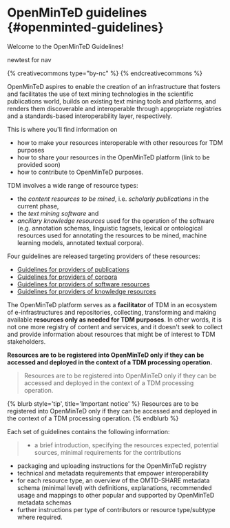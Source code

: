 # OpenMinTeD guidelines {#openminted-guidelines}

Welcome to the OpenMinTeD Guidelines!


newtest for nav



{% creativecommons type="by-nc" %}
{% endcreativecommons %}

OpenMinTeD aspires to enable the creation of an infrastructure that fosters and facilitates the use of text mining technologies in the scientific publications world, builds on existing text mining tools and platforms, and renders them discoverable and interoperable through appropriate registries and a standards-based interoperability layer, respectively.

This is where you'll find information on

* how to make your resources interoperable with other resources for TDM purposes
* how to share your resources in the OpenMinTeD platform \(link to be provided soon\)
* how to contribute to OpenMinTeD purposes.

TDM involves a wide range of resource types:

* the _content resources to be mined_, i.e. _scholarly publications_ in the current phase,
* the _text mining software_ and
* _ancillary knowledge resources_ used for the operation of the software \(e.g. annotation schemas, linguistic tagsets, lexical or ontological resources used for annotating the resources to be mined, machine learning models, annotated textual corpora\).

Four guidelines are released targeting providers of these resources:

* [Guidelines for providers of publications](/guidelines_for_providers_of_publications/README.md)
* [Guidelines for providers of corpora](/guidelines_for_providers_of_corpora/README.md)
* [Guidelines for providers of software resources](/guidelines_for_providers_of_sw_resources/README.md)
* [Guidelines for providers of knowledge resources](/guidelines_for_providers_of_ancillary_resources_le/README.md)

The OpenMinTeD platform serves as a **facilitator** of TDM in an ecosystem of e-infrastructures and repositories, collecting, transforming and making available **resources only as needed for TDM purposes**. In other words, it is not one more registry of content and services, and it doesn't seek to collect and provide information about resources that might be of interest to TDM stakeholders.

**Resources are to be registered into OpenMinTeD only if they can be accessed and deployed in the context of a TDM processing operation.**

> Resources are to be registered into OpenMinTeD only if they can be accessed and deployed in the context of a TDM processing operation.

{% blurb style='tip', title='Important notice' %}
Resources are to be registered into OpenMinTeD only if they can be accessed and deployed in the context of a TDM processing operation.
{% endblurb %}

Each set of guidelines contains the following information:

> * a brief introduction, specifying the resources expected, potential sources, minimal requirements for the contributions
* packaging and uploading instructions for the OpenMinTeD registry
* technical and metadata requirements that empower interoperability
* for each resource type, an overview of the OMTD-SHARE metadata schema \(minimal level\) with definitions, explanations, recommended usage and mappings to other popular and supported by OpenMinTeD metadata schemas
* further instructions per type of contributors or resource type/subtype where required.

